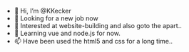 - 👋 Hi, I’m @KKecker
- 👀 Looking for a new job now
- 🌱 Interested at website-building and also goto the apart..
- 💞️ Learning vue and node.js for now.
- 📫 Have been used the html5 and css for a long time..

